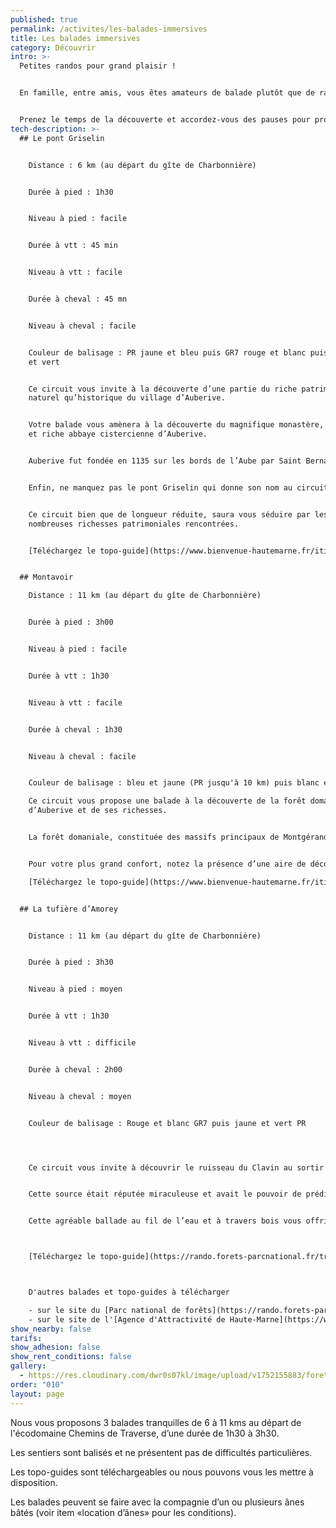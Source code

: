 ```yaml
---
published: true
permalink: /activites/les-balades-immersives
title: Les balades immersives
category: Découvrir
intro: >-
  Petites randos pour grand plaisir !


  En famille, entre amis, vous êtes amateurs de balade plutôt que de randonnée sportive… ces circuits de moins de 11 km sont faits pour vous !


  Prenez le temps de la découverte et accordez-vous des pauses pour profiter du charme des lieux.
tech-description: >-
  ## Le pont Griselin


    Distance : 6 km (au départ du gîte de Charbonnière)


    Durée à pied : 1h30


    Niveau à pied : facile


    Durée à vtt : 45 min


    Niveau à vtt : facile


    Durée à cheval : 45 mn


    Niveau à cheval : facile


    Couleur de balisage : PR jaune et bleu puis GR7 rouge et blanc puis PR jaune
    et vert


    Ce circuit vous invite à la découverte d’une partie du riche patrimoine tant
    naturel qu’historique du village d’Auberive.


    Votre balade vous amènera à la découverte du magnifique monastère, ancienne
    et riche abbaye cistercienne d’Auberive.


    Auberive fut fondée en 1135 sur les bords de l’Aube par Saint Bernard et l’évêque de Langres, Villain d’Aigremont, avec l’appui des seigneurs environnants (Les Grancey, les Champlitte, les Rochetaillée et leurs vassaux). Une autre étape à ne pas manquer sera le passage par le site classé d’entre deux eaux qui vous le verrez porte bien son nom.


    Enfin, ne manquez pas le pont Griselin qui donne son nom au circuit, et vous fera passer à travers une partie de la forêt domaniale.


    Ce circuit bien que de longueur réduite, saura vous séduire par les
    nombreuses richesses patrimoniales rencontrées.


    [Téléchargez le topo-guide](https://www.bienvenue-hautemarne.fr/itineraires/auberive-le-pont-griselin-pr-n-96-iticha052v5002bc/?)


  ## Montavoir

    Distance : 11 km (au départ du gîte de Charbonnière)


    Durée à pied : 3h00


    Niveau à pied : facile


    Durée à vtt : 1h30


    Niveau à vtt : facile


    Durée à cheval : 1h30


    Niveau à cheval : facile


    Couleur de balisage : bleu et jaune (PR jusqu'à 10 km) puis blanc et rouge (GR7)

    Ce circuit vous propose une balade à la découverte de la forêt domaniale
    d’Auberive et de ses richesses.


    La forêt domaniale, constituée des massifs principaux de Montgérand au Sud-Ouest, Montaubert au Sud-Est et Montavoir au Nord-Est, couvre une superficie de 5 416 hectares. Cette forêt, propriété de l’Etat depuis la Révolution, a fait vivre, jusqu’au début du XXème siècle, un petit peuple de bûcherons, charbonniers, sabotiers, rouliers et braconniers qui animent les romans d’André Theuriet. Aujourd’hui gérée par l’Office National des Forêts, elle est un lieu de détente pour les promeneurs en été et un lieu de prédilection pour les chasseurs en quête de sangliers, chevreuils et cerfs.


    Pour votre plus grand confort, notez la présence d’une aire de découverte de la forêt et de ses habitants qui est agrémentée d’un abri forestier pour pique-nique, d’une aire de jeux pour enfants ou encore d’une aire de jeux de boules. L’enclos à gibier, quant à lui, présente des cerfs Sika, des daims et des sangliers, dont l’observation est complétée par des panneaux de présentation du milieu forestier (écosystème, flore).

    [Téléchargez le topo-guide](https://www.bienvenue-hautemarne.fr/itineraires/auberive-montavoir-pr-n-96-iticha052v5002bd/?)


  ## La tufière d’Amorey


    Distance : 11 km (au départ du gîte de Charbonnière)


    Durée à pied : 3h30


    Niveau à pied : moyen


    Durée à vtt : 1h30


    Niveau à vtt : difficile


    Durée à cheval : 2h00


    Niveau à cheval : moyen


    Couleur de balisage : Rouge et blanc GR7 puis jaune et vert PR




    Ce circuit vous invite à découvrir le ruisseau du Clavin au sortir d’un vallon encaissé encadré de falaises. Le chemin remonte sur le plateau à travers la forêt et débouche dans le vallon d’Amorey où coule la Germainelle. Ce vallon abrite une grosse ferme, ancienne dépendance de l’abbaye d’Auberive au moyen âge. La route forestière qui longe le vallon à l’aplomb du ruisseau dans les grandes futaies d’Amorey (les plus hauts arbres de la forêt d’Auberive) rencontre le site naturel de la Tufière d’Amorey.


    Cette source était réputée miraculeuse et avait le pouvoir de prédire aux filles si elles se marieraient dans l’année. Véritable laboratoire naturel, la tufière et le marais tufeux en contrebas transforment les mousses en « tuf ». Le calcaire dissout dans les eaux précipite au contact des végétaux, «encroûte» tous les éléments et constitue alors un nouveau matériau : le « tuf ». Le dépôt du calcaire et la croissance des mousses forment des coussinets qui s’élèvent, édifiant progressivement des fragiles barrages naturels.


    Cette agréable ballade au fil de l’eau et à travers bois vous offrira au final une belle échappée paysagère sur la vallée de l’Aube, le village d’Auberive et son abbaye cistercienne fondée en 1135 par Bernard de Clairvaux et l’évêque de Langres.



    [Téléchargez le topo-guide](https://rando.forets-parcnational.fr/trek/304239-Circuit-de-la-tufiere-d-Amorey)



    D'autres balades et topo-guides à télécharger

    - sur le site du [Parc national de forêts](https://rando.forets-parcnational.fr/) 
    - sur le site de l'[Agence d'Attractivité de Haute-Marne](https://www.bienvenue-hautemarne.fr/visites-activites/randos-balades/toutes-les-balades-et-randonnees-en-haute-marne/)
show_nearby: false
tarifs:
show_adhesion: false
show_rent_conditions: false
gallery:
  - https://res.cloudinary.com/dwr0s07kl/image/upload/v1752155883/foret_mfxzuc.jpg
order: "010"
layout: page
---
```

Nous vous proposons 3 balades tranquilles de 6 à 11 kms au départ de l'écodomaine Chemins de Traverse, d’une durée de 1h30 à 3h30.

Les sentiers sont balisés et ne présentent pas de difficultés particulières.

Les topo-guides sont téléchargeables ou nous pouvons vous les mettre à disposition.

Les balades peuvent se faire avec la compagnie d’un ou plusieurs ânes bâtés (voir item «location d’ânes» pour les conditions).
